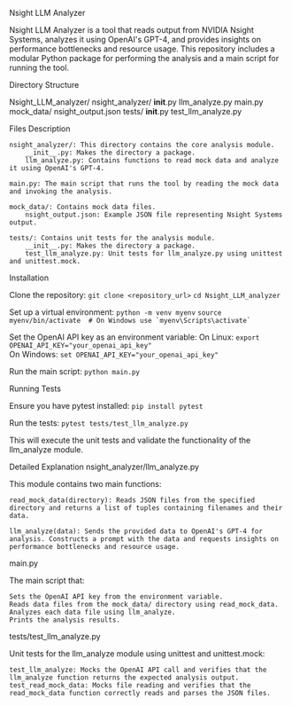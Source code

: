 Nsight LLM Analyzer

Nsight LLM Analyzer is a tool that reads output from NVIDIA Nsight Systems, analyzes it using OpenAI's GPT-4, and provides insights on performance bottlenecks and resource usage. This repository includes a modular Python package for performing the analysis and a main script for running the tool.

Directory Structure


Nsight_LLM_analyzer/
    nsight_analyzer/
        __init__.py
        llm_analyze.py
    main.py
    mock_data/
        nsight_output.json
    tests/
        __init__.py
        test_llm_analyze.py

Files Description

    nsight_analyzer/: This directory contains the core analysis module.
        __init__.py: Makes the directory a package.
        llm_analyze.py: Contains functions to read mock data and analyze it using OpenAI's GPT-4.

    main.py: The main script that runs the tool by reading the mock data and invoking the analysis.

    mock_data/: Contains mock data files.
        nsight_output.json: Example JSON file representing Nsight Systems output.

    tests/: Contains unit tests for the analysis module.
        __init__.py: Makes the directory a package.
        test_llm_analyze.py: Unit tests for llm_analyze.py using unittest and unittest.mock.

Installation

Clone the repository:
    ```git clone <repository_url>```
    ```cd Nsight_LLM_analyzer```

Set up a virtual environment:
    ```python -m venv myenv```
    ```source myenv/bin/activate  # On Windows use `myenv\Scripts\activate` ```

Set the OpenAI API key as an environment variable:
    On Linux:
    ```export OPENAI_API_KEY="your_openai_api_key"```  
    On Windows:
    ```set OPENAI_API_KEY="your_openai_api_key"```


Run the main script:
    ```python main.py```

Running Tests

Ensure you have pytest installed:
    ```pip install pytest```

Run the tests:
    ```pytest tests/test_llm_analyze.py```

This will execute the unit tests and validate the functionality of the llm_analyze module.

Detailed Explanation
nsight_analyzer/llm_analyze.py

This module contains two main functions:

    read_mock_data(directory): Reads JSON files from the specified directory and returns a list of tuples containing filenames and their data.

    llm_analyze(data): Sends the provided data to OpenAI's GPT-4 for analysis. Constructs a prompt with the data and requests insights on performance bottlenecks and resource usage.

main.py

The main script that:

    Sets the OpenAI API key from the environment variable.
    Reads data files from the mock_data/ directory using read_mock_data.
    Analyzes each data file using llm_analyze.
    Prints the analysis results.

tests/test_llm_analyze.py

Unit tests for the llm_analyze module using unittest and unittest.mock:

    test_llm_analyze: Mocks the OpenAI API call and verifies that the llm_analyze function returns the expected analysis output.
    test_read_mock_data: Mocks file reading and verifies that the read_mock_data function correctly reads and parses the JSON files.